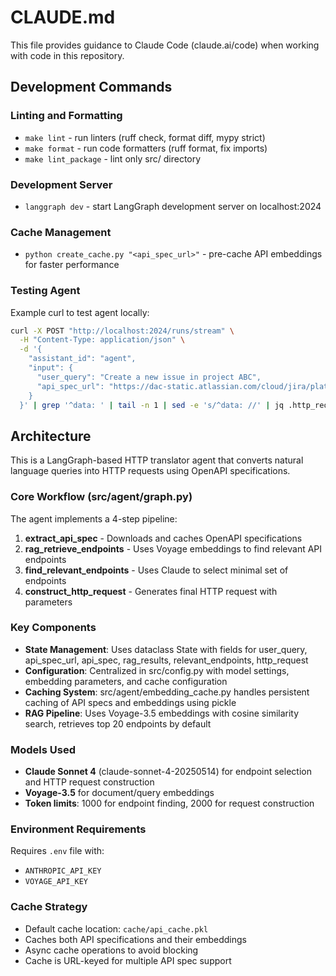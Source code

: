 # CLAUDE.md

This file provides guidance to Claude Code (claude.ai/code) when working with code in this repository.

## Development Commands

### Linting and Formatting

- `make lint` - run linters (ruff check, format diff, mypy strict)
- `make format` - run code formatters (ruff format, fix imports)
- `make lint_package` - lint only src/ directory

### Development Server

- `langgraph dev` - start LangGraph development server on localhost:2024

### Cache Management

- `python create_cache.py "<api_spec_url>"` - pre-cache API embeddings for faster performance

### Testing Agent

Example curl to test agent locally:

```bash
curl -X POST "http://localhost:2024/runs/stream" \
  -H "Content-Type: application/json" \
  -d '{
    "assistant_id": "agent",
    "input": {
      "user_query": "Create a new issue in project ABC",
      "api_spec_url": "https://dac-static.atlassian.com/cloud/jira/platform/swagger-v3.v3.json?_v=1.7940.0-0.1323.0"
    }
  }' | grep '^data: ' | tail -n 1 | sed -e 's/^data: //' | jq .http_request
```

## Architecture

This is a LangGraph-based HTTP translator agent that converts natural language queries into HTTP requests using OpenAPI specifications.

### Core Workflow (src/agent/graph.py)

The agent implements a 4-step pipeline:

1. **extract_api_spec** - Downloads and caches OpenAPI specifications
2. **rag_retrieve_endpoints** - Uses Voyage embeddings to find relevant API endpoints
3. **find_relevant_endpoints** - Uses Claude to select minimal set of endpoints
4. **construct_http_request** - Generates final HTTP request with parameters

### Key Components

- **State Management**: Uses dataclass State with fields for user_query, api_spec_url, api_spec, rag_results, relevant_endpoints, http_request
- **Configuration**: Centralized in src/config.py with model settings, embedding parameters, and cache configuration
- **Caching System**: src/agent/embedding_cache.py handles persistent caching of API specs and embeddings using pickle
- **RAG Pipeline**: Uses Voyage-3.5 embeddings with cosine similarity search, retrieves top 20 endpoints by default

### Models Used

- **Claude Sonnet 4** (claude-sonnet-4-20250514) for endpoint selection and HTTP request construction
- **Voyage-3.5** for document/query embeddings
- **Token limits**: 1000 for endpoint finding, 2000 for request construction

### Environment Requirements

Requires `.env` file with:

- `ANTHROPIC_API_KEY`
- `VOYAGE_API_KEY`

### Cache Strategy

- Default cache location: `cache/api_cache.pkl`
- Caches both API specifications and their embeddings
- Async cache operations to avoid blocking
- Cache is URL-keyed for multiple API spec support
